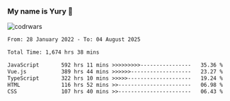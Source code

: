 ### My name is Yury 👋 
![codrwars](https://www.codewars.com/users/litury/badges/micro) 


<!--START_SECTION:waka-->

```txt
From: 28 January 2022 - To: 04 August 2025

Total Time: 1,674 hrs 38 mins

JavaScript       592 hrs 11 mins >>>>>>>>>----------------   35.36 %
Vue.js           389 hrs 44 mins >>>>>>-------------------   23.27 %
TypeScript       322 hrs 10 mins >>>>>--------------------   19.24 %
HTML             116 hrs 52 mins >>-----------------------   06.98 %
CSS              107 hrs 40 mins >>-----------------------   06.43 %
```

<!--END_SECTION:waka-->

